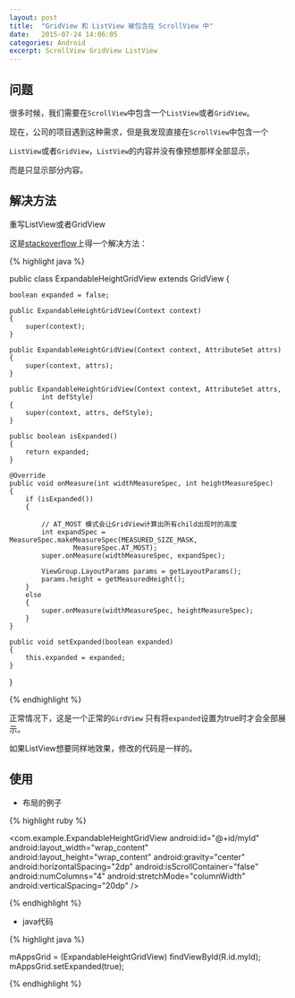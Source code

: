 ```yaml
---
layout: post
title:  "GridView 和 ListView 被包含在 ScrollView 中"
date:   2015-07-24 14:06:05
categories: Android
excerpt: ScrollView GridView ListView
---
```


## 问题

很多时候，我们需要在`ScrollView`中包含一个`ListView`或者`GridView`。

现在，公司的项目遇到这种需求，但是我发现直接在`ScrollView`中包含一个

`ListView`或者`GridView`，`ListView`的内容并没有像预想那样全部显示，

而是只显示部分内容。

## 解决方法

重写ListView或者GridView

这是[stackoverflow](http://stackoverflow.com/questions/8481844/gridview-height-gets-cut)上得一个解决方法：

{%  highlight java %}

public class ExpandableHeightGridView extends GridView
{

    boolean expanded = false;

    public ExpandableHeightGridView(Context context)
    {
        super(context);
    }

    public ExpandableHeightGridView(Context context, AttributeSet attrs)
    {
        super(context, attrs);
    }

    public ExpandableHeightGridView(Context context, AttributeSet attrs,
            int defStyle)
    {
        super(context, attrs, defStyle);
    }

    public boolean isExpanded()
    {
        return expanded;
    }

    @Override
    public void onMeasure(int widthMeasureSpec, int heightMeasureSpec)
    {
        if (isExpanded())
        {
            
            // AT_MOST 模式会让GridView计算出所有child出现时的高度
            int expandSpec = MeasureSpec.makeMeasureSpec(MEASURED_SIZE_MASK,
                    MeasureSpec.AT_MOST);
            super.onMeasure(widthMeasureSpec, expandSpec);

            ViewGroup.LayoutParams params = getLayoutParams();
            params.height = getMeasuredHeight();
        }
        else
        {
            super.onMeasure(widthMeasureSpec, heightMeasureSpec);
        }
    }

    public void setExpanded(boolean expanded)
    {
        this.expanded = expanded;
    }
}

{%  endhighlight %}

正常情况下，这是一个正常的`GirdView` 只有将`expanded`设置为true时才会全部展示。

如果ListView想要同样地效果，修改的代码是一样的。

## 使用

* 布局的例子

{% highlight ruby %}

<com.example.ExpandableHeightGridView
    android:id="@+id/myId"
    android:layout_width="wrap_content"
    android:layout_height="wrap_content"
    android:gravity="center"
    android:horizontalSpacing="2dp"
    android:isScrollContainer="false"
    android:numColumns="4"
    android:stretchMode="columnWidth"
    android:verticalSpacing="20dp" />

{% endhighlight %}

* java代码

{%  highlight java %}

mAppsGrid = (ExpandableHeightGridView) findViewById(R.id.myId);
mAppsGrid.setExpanded(true);

{%  endhighlight %}
